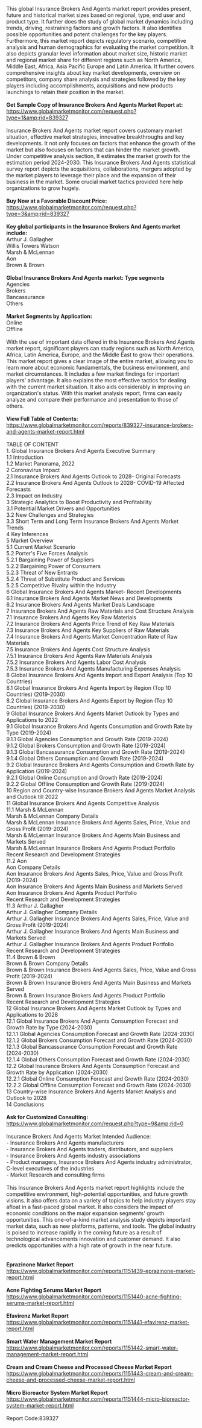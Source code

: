 This global Insurance Brokers And Agents market report provides present, future and historical market sizes based on regional, type, end user and product type. It further does the study of global market dynamics including trends, driving, restraining factors and growth factors. It also identifies possible opportunities and potent challenges for the key players. Furthermore, this market report depicts regulatory scenario, competitive analysis and human demographics for evaluating the market competition. It also depicts granular level information about market size, historic market and regional market share for different regions such as North America, Middle East, Africa, Asia Pacific Europe and Latin America. It further covers comprehensive insights about key market developments, overview on competitors, company share analysis and strategies followed by the key players including accomplishments, acquisitions and new products launchings to retain their position in the market. <br /><br /><strong>Get Sample Copy of Insurance Brokers And Agents Market Report at:</strong><br /><a href="https://www.globalmarketmonitor.com/request.php?type=1&amp;rid=839327">https://www.globalmarketmonitor.com/request.php?type=1&amp;rid=839327</a><br /><br />Insurance Brokers And Agents market report covers customary market situation, effective market strategies, innovative breakthroughs and key developments. It not only focuses on factors that enhance the growth of the market but also focuses on factors that can hinder the market growth. Under competitive analysis section, It estimates the market growth for the estimation period 2024-2030. This Insurance Brokers And Agents statistical survey report depicts the acquisitions, collaborations, mergers adopted by the market players to leverage their place and the expansion of their business in the market. Some crucial market tactics provided here help organizations to grow hugely. <br /><br /><strong>Buy Now at a Favorable Discount Price:</strong><br /><a href="https://www.globalmarketmonitor.com/request.php?type=3&amp;rid=839327">https://www.globalmarketmonitor.com/request.php?type=3&amp;rid=839327</a><br /><br /><strong>Key global participants in the Insurance Brokers And Agents market include:</strong><br /> Arthur J. Gallagher <br />Willis Towers Watson <br />Marsh &amp; McLennan <br />Aon <br />Brown &amp; Brown <br /><br /><strong>Global Insurance Brokers And Agents market: Type segments</strong><br />Agencies <br />Brokers <br />Bancassurance <br />Others <br /><br /><strong>Market Segments by Application:</strong><br />Online <br />Offline <br /><br />With the use of important data offered in this Insurance Brokers And Agents market report, significant players can study regions such as North America, Africa, Latin America, Europe, and the Middle East to grow their operations. This market report gives a clear image of the entire market, allowing you to learn more about economic fundamentals, the business environment, and market circumstances. It includes a few market findings for important players' advantage. It also explains the most effective tactics for dealing with the current market situation. It also aids considerably in improving an organization's status. With this market analysis report, firms can easily analyze and compare their performance and presentation to those of others.<br /><br /><strong>View Full Table of Contents:</strong><br /><a href="https://www.globalmarketmonitor.com/reports/839327-insurance-brokers-and-agents-market-report.html">https://www.globalmarketmonitor.com/reports/839327-insurance-brokers-and-agents-market-report.html</a><br /><br />TABLE OF CONTENT<br />1. Global Insurance Brokers And Agents Executive Summary<br />1.1 Introduction<br />1.2 Market Panorama, 2022<br />2 Coronavirus Impact<br />2.1 Insurance Brokers And Agents Outlook to 2028- Original Forecasts<br />2.2 Insurance Brokers And Agents Outlook to 2028- COVID-19 Affected Forecasts<br />2.3 Impact on Industry<br />3 Strategic Analytics to Boost Productivity and Profitability<br />3.1 Potential Market Drivers and Opportunities<br />3.2 New Challenges and Strategies<br />3.3 Short Term and Long Term Insurance Brokers And Agents Market Trends<br />4 Key Inferences<br />5 Market Overview<br />5.1 Current Market Scenario<br />5.2 Porter's Five Forces Analysis<br />5.2.1 Bargaining Power of Suppliers<br />5.2.2 Bargaining Power of Consumers<br />5.2.3 Threat of New Entrants<br />5.2.4 Threat of Substitute Product and Services<br />5.2.5 Competitive Rivalry within the Industry<br />6 Global Insurance Brokers And Agents Market- Recent Developments<br />6.1 Insurance Brokers And Agents Market News and Developments<br />6.2 Insurance Brokers And Agents Market Deals Landscape<br />7 Insurance Brokers And Agents Raw Materials and Cost Structure Analysis<br />7.1 Insurance Brokers And Agents Key Raw Materials<br />7.2 Insurance Brokers And Agents Price Trend of Key Raw Materials<br />7.3 Insurance Brokers And Agents Key Suppliers of Raw Materials<br />7.4 Insurance Brokers And Agents Market Concentration Rate of Raw Materials<br />7.5 Insurance Brokers And Agents Cost Structure Analysis<br />7.5.1 Insurance Brokers And Agents Raw Materials Analysis<br />7.5.2 Insurance Brokers And Agents Labor Cost Analysis<br />7.5.3 Insurance Brokers And Agents Manufacturing Expenses Analysis<br />8 Global Insurance Brokers And Agents Import and Export Analysis (Top 10 Countries)<br />8.1 Global Insurance Brokers And Agents Import by Region (Top 10 Countries) (2019-2030)<br />8.2 Global Insurance Brokers And Agents Export by Region (Top 10 Countries) (2019-2030)<br />9 Global Insurance Brokers And Agents Market Outlook by Types and Applications to 2022<br />9.1 Global Insurance Brokers And Agents Consumption and Growth Rate by Type (2019-2024)<br />9.1.1 Global Agencies Consumption and Growth Rate (2019-2024)<br />9.1.2 Global Brokers Consumption and Growth Rate (2019-2024)<br />9.1.3 Global Bancassurance Consumption and Growth Rate (2019-2024)<br />9.1.4 Global Others Consumption and Growth Rate (2019-2024)<br />9.2 Global Insurance Brokers And Agents Consumption and Growth Rate by Application (2019-2024)<br />9.2.1  Global Online Consumption and Growth Rate (2019-2024)<br />9.2.2  Global Offline Consumption and Growth Rate (2019-2024)<br />10 Region and Country-wise Insurance Brokers And Agents Market Analysis and Outlook till 2022<br />11 Global Insurance Brokers And Agents Competitive Analysis<br />11.1 Marsh &amp; McLennan<br />Marsh &amp; McLennan Company Details<br />Marsh &amp; McLennan Insurance Brokers And Agents Sales, Price, Value and Gross Profit (2019-2024)<br />Marsh &amp; McLennan Insurance Brokers And Agents Main Business and Markets Served<br />Marsh &amp; McLennan Insurance Brokers And Agents Product Portfolio<br />Recent Research and Development Strategies<br />11.2 Aon<br />Aon Company Details<br />Aon Insurance Brokers And Agents Sales, Price, Value and Gross Profit (2019-2024)<br />Aon Insurance Brokers And Agents Main Business and Markets Served<br />Aon Insurance Brokers And Agents Product Portfolio<br />Recent Research and Development Strategies<br />11.3 Arthur J. Gallagher<br />Arthur J. Gallagher Company Details<br />Arthur J. Gallagher Insurance Brokers And Agents Sales, Price, Value and Gross Profit (2019-2024)<br />Arthur J. Gallagher Insurance Brokers And Agents Main Business and Markets Served<br />Arthur J. Gallagher Insurance Brokers And Agents Product Portfolio<br />Recent Research and Development Strategies<br />11.4 Brown &amp; Brown<br />Brown &amp; Brown Company Details<br />Brown &amp; Brown Insurance Brokers And Agents Sales, Price, Value and Gross Profit (2019-2024)<br />Brown &amp; Brown Insurance Brokers And Agents Main Business and Markets Served<br />Brown &amp; Brown Insurance Brokers And Agents Product Portfolio<br />Recent Research and Development Strategies<br />12 Global Insurance Brokers And Agents Market Outlook by Types and Applications to 2028<br />12.1 Global Insurance Brokers And Agents Consumption Forecast and Growth Rate by Type (2024-2030)<br />12.1.1 Global Agencies Consumption Forecast and Growth Rate (2024-2030)<br />12.1.2 Global Brokers Consumption Forecast and Growth Rate (2024-2030)<br />12.1.3 Global Bancassurance Consumption Forecast and Growth Rate (2024-2030)<br />12.1.4 Global Others Consumption Forecast and Growth Rate (2024-2030)<br />12.2 Global Insurance Brokers And Agents Consumption Forecast and Growth Rate by Application (2024-2030)<br />12.2.1 Global Online Consumption Forecast and Growth Rate (2024-2030)<br />12.2.2 Global Offline Consumption Forecast and Growth Rate (2024-2030)<br />13 Country-wise Insurance Brokers And Agents Market Analysis and Outlook to 2028<br />14 Conclusions<br /><br /><strong>Ask for Customized Consulting:</strong><br /><a href="https://www.globalmarketmonitor.com/request.php?type=9&amp;rid=0">https://www.globalmarketmonitor.com/request.php?type=9&amp;rid=0</a><br /><br />Insurance Brokers And Agents Market Intended Audience:<br />- Insurance Brokers And Agents manufacturers<br />- Insurance Brokers And Agents traders, distributors, and suppliers<br />- Insurance Brokers And Agents industry associations<br />- Product managers, Insurance Brokers And Agents industry administrator, C-level executives of the industries<br />- Market Research and consulting firms<br /><br />This Insurance Brokers And Agents market report highlights include the competitive environment, high-potential opportunities, and future growth visions. It also offers data on a variety of topics to help industry players stay afloat in a fast-paced global market. It also considers the impact of economic conditions on the major expansion segments' growth opportunities. This one-of-a-kind market analysis study depicts important market data, such as new platforms, patterns, and tools. The global industry is poised to increase rapidly in the coming future as a result of technological advancements innovation and customer demand. It also predicts opportunities with a high rate of growth in the near future.<br /><br /><strong><br /></strong><strong>Eprazinone Market Report</strong><br /><a href="https://www.globalmarketmonitor.com/reports/1151439-eprazinone-market-report.html">https://www.globalmarketmonitor.com/reports/1151439-eprazinone-market-report.html</a><br /><br /><strong>Acne Fighting Serums Market Report</strong><br /><a href="https://www.globalmarketmonitor.com/reports/1151440-acne-fighting-serums-market-report.html">https://www.globalmarketmonitor.com/reports/1151440-acne-fighting-serums-market-report.html</a><br /><br /><strong>Efavirenz Market Report</strong><br /><a href="https://www.globalmarketmonitor.com/reports/1151441-efavirenz-market-report.html">https://www.globalmarketmonitor.com/reports/1151441-efavirenz-market-report.html</a><br /><br /><strong>Smart Water Management Market Report</strong><br /><a href="https://www.globalmarketmonitor.com/reports/1151442-smart-water-management-market-report.html">https://www.globalmarketmonitor.com/reports/1151442-smart-water-management-market-report.html</a><br /><br /><strong>Cream and Cream Cheese and Processed Cheese Market Report</strong><br /><a href="https://www.globalmarketmonitor.com/reports/1151443-cream-and-cream-cheese-and-processed-cheese-market-report.html">https://www.globalmarketmonitor.com/reports/1151443-cream-and-cream-cheese-and-processed-cheese-market-report.html</a><br /><br /><strong>Micro Bioreactor System Market Report</strong><br /><a href="https://www.globalmarketmonitor.com/reports/1151444-micro-bioreactor-system-market-report.html">https://www.globalmarketmonitor.com/reports/1151444-micro-bioreactor-system-market-report.html</a><br /><br />Report Code:839327</p>
